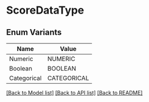 # ScoreDataType

## Enum Variants

| Name | Value |
|---- | -----|
| Numeric | NUMERIC |
| Boolean | BOOLEAN |
| Categorical | CATEGORICAL |


[[Back to Model list]](../README.md#documentation-for-models) [[Back to API list]](../README.md#documentation-for-api-endpoints) [[Back to README]](../README.md)


